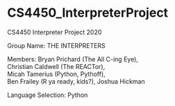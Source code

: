 # CS4450_InterpreterProject
CS4450 Interpreter Project 2020

Group Name: THE INTERPRETERS

Members:
Bryan Prichard (The All C-ing Eye),  
Christian Caldwell (The REACTor),  
Micah Tamerius (Python, Pythoff),  
Ben Frailey (R ya ready, kids?),
Joshua Hickman 

Language Selection: Python
